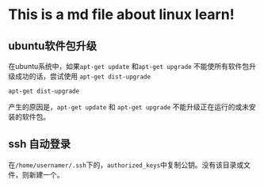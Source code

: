 # This is a md file about linux learn!

##  ubuntu软件包升级

在ubuntu系统中，如果`apt-get update` 和`apt-get upgrade` 不能使所有软件包升级成功的话，尝试使用  `apt-get dist-upgrade`

	apt-get dist-upgrade

产生的原因是，`apt-get update` 和 `apt-get upgrade` 不能升级正在运行的或未安装的软件包。

## ssh 自动登录

在`/home/usernamer/.ssh`下的，`authorized_keys`中复制公钥。没有该目录或文件，则新建一个。